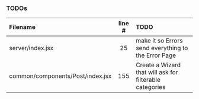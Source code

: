 ### TODOs
| Filename | line # | TODO
|:------|:------:|:------
| server/index.jsx | 25 | make it so Errors send everything to the Error Page
| common/components/Post/index.jsx | 155 | Create a Wizard that will ask for filterable categories